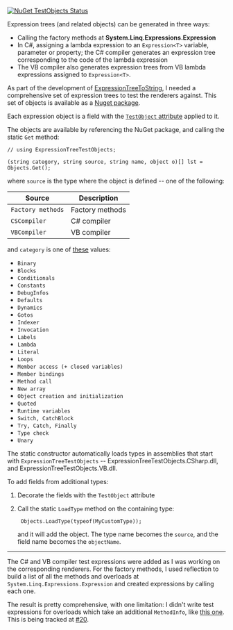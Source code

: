 [![NuGet TestObjects Status](https://img.shields.io/nuget/v/ExpressionTreeTestObjects.svg?style=flat&max-age=86400)](https://www.nuget.org/packages/ExpressionTreeTestObjects/)

Expression trees (and related objects) can be generated in three ways:

* Calling the factory methods at **System.Linq.Expressions.Expression**
* In C#, assigning a lambda expression to an `Expression<T>` variable, parameter or property; the C# compiler generates an expression tree corresponding to the code of the lambda expression
* The VB compiler also generates expression trees from VB lambda expressions assigned to `Expression<T>`.

As part of the development of [ExpressionTreeToString](https://github.com/zspitz/ExpressionTreeToString), I needed a comprehensive set of expression trees to test the renderers against. This set of objects is available as a [Nuget package](https://www.nuget.org/packages/ExpressionTreeTestObjects/).

Each expression object is a field with the [`TestObject` attribute](https://github.com/zspitz/ExpressionTreeToString/blob/master/TestObjects/TestObjectAttribute.cs) applied to it.

The objects are available by referencing the NuGet package, and calling the static `Get` method:

    // using ExpressionTreeTestObjects;

    (string category, string source, string name, object o)[] lst = Objects.Get();

where `source` is the type where the object is defined -- one of the following:

| Source | Description |
| --- | --- |
| `Factory methods` | Factory methods |
| `CSCompiler` | C# compiler |
| `VBCompiler` | VB compiler |

and `category` is one of [these](https://github.com/zspitz/ExpressionTreeToString/blob/master/TestObjects/Categories.cs) values:

* `Binary`
* `Blocks`
* `Conditionals`
* `Constants`
* `DebugInfos`
* `Defaults`
* `Dynamics`
* `Gotos`
* `Indexer`
* `Invocation`
* `Labels`
* `Lambda`
* `Literal`
* `Loops`
* `Member access (+ closed variables)`
* `Member bindings`
* `Method call`
* `New array`
* `Object creation and initialization`
* `Quoted`
* `Runtime variables`
* `Switch, CatchBlock`
* `Try, Catch, Finally`
* `Type check`
* `Unary`

The static constructor automatically loads types in assemblies that start with `ExpressionTreeTestObjects` -- ExpressionTreeTestObjects.CSharp.dll, and ExpressionTreeTestObjects.VB.dll.

To add fields from additional types:

1. Decorate the fields with the `TestObject` attribute
2. Call the static `LoadType` method on the containing type:

        Objects.LoadType(typeof(MyCustomType));

    and it will add the object. The type name becomes the `source`, and the field name becomes the `objectName`.

---

The C# and VB compiler test expressions were added as I was working on the corresponding renderers. For the factory methods, I used reflection to build a list of all the methods and overloads at `System.Linq.Expressions.Expression` and created expressions by calling each one.

The result is pretty comprehensive, with one limitation: I didn't write test expressions for overloads which take an additional `MethodInfo`, like [this one](https://docs.microsoft.com/en-us/dotnet/api/system.linq.expressions.expression.add?view=netframework-4.8#System_Linq_Expressions_Expression_Add_System_Linq_Expressions_Expression_System_Linq_Expressions_Expression_System_Reflection_MethodInfo_). This is being tracked at [#20](https://github.com/zspitz/ExpressionTreeToString/issues/20).
